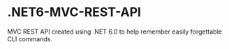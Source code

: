 # .NET6-MVC-REST-API
MVC REST API created using .NET 6.0 to help remember easily forgettable CLI commands.
